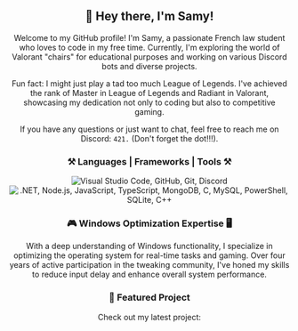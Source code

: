 <div align="center">
  <h2>👋 Hey there, I'm Samy!</h2>

  <p>
    Welcome to my GitHub profile! I'm Samy, a passionate French law student who loves to code in my free time. Currently, I'm exploring the world of Valorant "chairs" for educational purposes and working on various Discord bots and diverse projects.
  </p>

  <p>
    Fun fact: I might just play a tad too much League of Legends. I've achieved the rank of Master in League of Legends and Radiant in Valorant, showcasing my dedication not only to coding but also to competitive gaming.
  </p>

  <p>
    If you have any questions or just want to chat, feel free to reach me on Discord: <code>421.</code> (Don't forget the dot!!!).
  </p>

  <h3>⚒️ Languages | Frameworks | Tools ⚒️</h3>

  <p>
    <img src="https://skillicons.dev/icons?i=vscode,github,git,discord" alt="Visual Studio Code, GitHub, Git, Discord" />
    <img src="https://skillicons.dev/icons?i=dotnet,nodejs,javascript,typescript,mongodb,c,mysql,powershell,sqlite,cpp" alt=".NET, Node.js, JavaScript, TypeScript, MongoDB, C, MySQL, PowerShell, SQLite, C++" />
  </p>

  <h3>🎮 Windows Optimization Expertise 🖥️</h3>

  <p>
    With a deep understanding of Windows functionality, I specialize in optimizing the operating system for real-time tasks and gaming. Over four years of active participation in the tweaking community, I've honed my skills to reduce input delay and enhance overall system performance.
  </p>

  <h3>🚀 Featured Project</h3>

  <p>
    Check out my latest project:
  </p>

  <!-- Replace the link and description with your own project details -->
  <p>
    <a href="[link-to-your-project](https://github.com/x64cpp/DJS-MONGO-PACKAGE)".
  </p>
</div>
